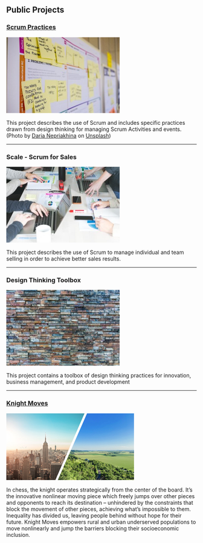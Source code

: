 ## Public Projects
### **[Scrum Practices](https://github.com/200Meters/Scrum-Practices/wiki)**
![Scrum](/assets/daria-nepriakhina-zoCDWPuiRuA-unsplash.jpg)

This project describes the use of Scrum and includes specific practices drawn from design thinking for managing Scrum Activities and events.
(<span>Photo by <a href="https://unsplash.com/@epicantus?utm_source=unsplash&amp;utm_medium=referral&amp;utm_content=creditCopyText">Daria Nepriakhina</a> on <a href="https://unsplash.com/s/photos/agile?utm_source=unsplash&amp;utm_medium=referral&amp;utm_content=creditCopyText">Unsplash</a></span>)
* * *
### **Scale - Scrum for Sales**
![Scale](/assets/team-sales-business-meeting.jpg)

This project describes the use of Scrum to manage individual and team selling in order to achieve better sales results.
* * *
### **Design Thinking Toolbox**
![design-thinking](/assets/design.jpg)

This project contains a toolbox of design thinking practices for innovation, business management, and product development
* * *
### **[Knight Moves](https://github.com/200Meters/KnightMoves/wiki)**
![urban-rural](/assets/urban-suburban.png)

In chess, the knight operates strategically from the center of the board. It’s the innovative nonlinear moving piece which freely jumps over other pieces and opponents to reach its destination – unhindered by the constraints that block the movement of other pieces, achieving what’s impossible to them. Inequality has divided us, leaving people behind without hope for their future. Knight Moves empowers rural and urban underserved populations to move nonlinearly and jump the barriers blocking their socioeconomic inclusion.
